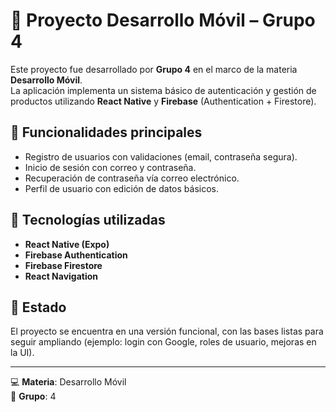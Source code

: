# 📱 Proyecto Desarrollo Móvil – Grupo 4

Este proyecto fue desarrollado por **Grupo 4** en el marco de la materia **Desarrollo Móvil**.  
La aplicación implementa un sistema básico de autenticación y gestión de productos utilizando **React Native** y **Firebase** (Authentication + Firestore).

## 🚀 Funcionalidades principales
- Registro de usuarios con validaciones (email, contraseña segura).
- Inicio de sesión con correo y contraseña.
- Recuperación de contraseña vía correo electrónico.
- Perfil de usuario con edición de datos básicos.

## 🔧 Tecnologías utilizadas
- **React Native (Expo)**  
- **Firebase Authentication**  
- **Firebase Firestore**  
- **React Navigation**

## 📌 Estado
El proyecto se encuentra en una versión funcional, con las bases listas para seguir ampliando (ejemplo: login con Google, roles de usuario, mejoras en la UI).

---
💻 **Materia**: Desarrollo Móvil  
👥 **Grupo**: 4
